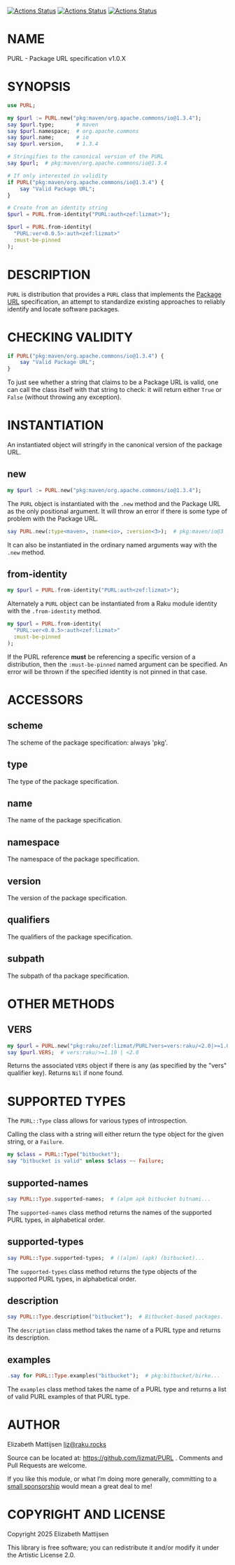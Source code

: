 [![Actions Status](https://github.com/lizmat/PURL/actions/workflows/linux.yml/badge.svg)](https://github.com/lizmat/PURL/actions) [![Actions Status](https://github.com/lizmat/PURL/actions/workflows/macos.yml/badge.svg)](https://github.com/lizmat/PURL/actions) [![Actions Status](https://github.com/lizmat/PURL/actions/workflows/windows.yml/badge.svg)](https://github.com/lizmat/PURL/actions)

NAME
====

PURL - Package URL specification v1.0.X

SYNOPSIS
========

```raku
use PURL;

my $purl := PURL.new("pkg:maven/org.apache.commons/io@1.3.4");
say $purl.type;       # maven
say $purl.namespace;  # org.apache.commons
say $purl.name;       # io
say $purl.version,    # 1.3.4

# Stringifies to the canonical version of the PURL
say $purl;  # pkg:maven/org.apache.commons/io@1.3.4

# If only interested in validity
if PURL("pkg:maven/org.apache.commons/io@1.3.4") {
    say "Valid Package URL";
}

# Create from an identity string
$purl = PURL.from-identity("PURL:auth<zef:lizmat>");

$purl = PURL.from-identity(
  "PURL:ver<0.0.5>:auth<zef:lizmat>"
  :must-be-pinned
);
```

DESCRIPTION
===========

`PURL` is distribution that provides a `PURL` class that implements the [Package URL](https://github.com/package-url/purl-spec/blob/main/PURL-SPECIFICATION.rst) specification, an attempt to standardize existing approaches to reliably identify and locate software packages.

CHECKING VALIDITY
=================

```raku
if PURL("pkg:maven/org.apache.commons/io@1.3.4") {
    say "Valid Package URL";
}
```

To just see whether a string that claims to be a Package URL is valid, one can call the class itself with that string to check: it will return either `True` or `False` (without throwing any exception).

INSTANTIATION
=============

An instantiated object will stringify in the canonical version of the package URL.

new
---

```raku
my $purl := PURL.new("pkg:maven/org.apache.commons/io@1.3.4");
```

The `PURL` object is instantiated with the `.new` method and the Package URL as the only positional argument. It will throw an error if there is some type of problem with the Package URL.

```raku
say PURL.new(:type<maven>, :name<io>, :version<3>);  # pkg:maven/io@3
```

It can also be instantiated in the ordinary named arguments way with the `.new` method.

from-identity
-------------

```raku
my $purl = PURL.from-identity("PURL:auth<zef:lizmat>");
```

Alternately a `PURL` object can be instantiated from a Raku module identity with the `.from-identity` method.

```raku
my $purl = PURL.from-identity(
  "PURL:ver<0.0.5>:auth<zef:lizmat>"
  :must-be-pinned
);
```

If the PURL reference **must** be referencing a specific version of a distribution, then the `:must-be-pinned` named argument can be specified. An error will be thrown if the specified identity is not pinned in that case.

ACCESSORS
=========

scheme
------

The scheme of the package specification: always 'pkg'.

type
----

The type of the package specification.

name
----

The name of the package specification.

namespace
---------

The namespace of the package specification.

version
-------

The version of the package specification.

qualifiers
----------

The qualifiers of the package specification.

subpath
-------

The subpath of tha package specification.

OTHER METHODS
=============

VERS
----

```raku
my $purl = PURL.new("pkg:raku/zef:lizmat/PURL?vers=vers:raku/<2.0|>=1.0");
say $purl.VERS;  # vers:raku/>=1.10 | <2.0
```

Returns the associated `VERS` object if there is any (as specified by the "vers" qualifier key). Returns `Nil` if none found.

SUPPORTED TYPES
===============

The `PURL::Type` class allows for various types of introspection.

Calling the class with a string will either return the type object for the given string, or a `Failure`.

```raku
my $class = PURL::Type("bitbucket");
say "bitbucket is valid" unless $class ~~ Failure;
```

supported-names
---------------

```raku
say PURL::Type.supported-names;  # (alpm apk bitbucket bitnami...
```

The `supported-names` class method returns the names of the supported PURL types, in alphabetical order.

supported-types
---------------

```raku
say PURL::Type.supported-types;  # ((alpm) (apk) (bitbucket)...
```

The `supported-types` class method returns the type objects of the supported PURL types, in alphabetical order.

description
-----------

```raku
say PURL::Type.description("bitbucket");  # Bitbucket-based packages.
```

The `description` class method takes the name of a PURL type and returns its description.

examples
--------

```raku
.say for PURL::Type.examples("bitbucket");  # pkg:bitbucket/birke...
```

The `examples` class method takes the name of a PURL type and returns a list of valid PURL examples of that PURL type.

AUTHOR
======

Elizabeth Mattijsen <liz@raku.rocks>

Source can be located at: https://github.com/lizmat/PURL . Comments and Pull Requests are welcome.

If you like this module, or what I’m doing more generally, committing to a [small sponsorship](https://github.com/sponsors/lizmat/) would mean a great deal to me!

COPYRIGHT AND LICENSE
=====================

Copyright 2025 Elizabeth Mattijsen

This library is free software; you can redistribute it and/or modify it under the Artistic License 2.0.

